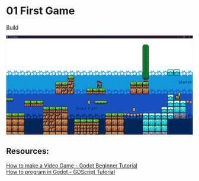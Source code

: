 # 01 First Game

[Build]("https://github.com/man-than-shar-ma/godot-learn/releases/latest/download/01-first-game-win-x84-64.zip")

![First Game](readme-res/image.png)

## Resources:

[How to make a Video Game - Godot Beginner Tutorial](https://www.youtube.com/watch?v=LOhfqjmasi0)  
[How to program in Godot - GDScript Tutorial](https://www.youtube.com/watch?v=e1zJS31tr88)